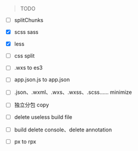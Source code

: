 > TODO

-[ ] splitChunks

-[x] scss sass

-[x] less

-[ ] css split

-[ ] .wxs to es3

-[ ] app.json.js to app.json

-[ ] .json、.wxml、.wxs、.wxss、.scss…… minimize

-[ ] 独立分包 copy

-[ ] delete useless build file

-[ ] build delete console、delete annotation

-[ ] px to rpx

